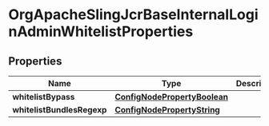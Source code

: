 
# OrgApacheSlingJcrBaseInternalLoginAdminWhitelistProperties

## Properties
Name | Type | Description | Notes
------------ | ------------- | ------------- | -------------
**whitelistBypass** | [**ConfigNodePropertyBoolean**](ConfigNodePropertyBoolean.md) |  |  [optional]
**whitelistBundlesRegexp** | [**ConfigNodePropertyString**](ConfigNodePropertyString.md) |  |  [optional]



